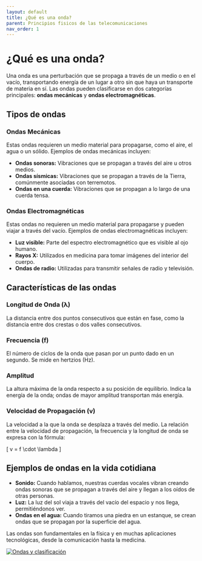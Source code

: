 ```yaml
---
layout: default
title: ¿Qué es una onda?
parent: Principios fisicos de las telecomunicaciones
nav_order: 1
---
```


# ¿Qué es una onda?

Una onda es una perturbación que se propaga a través de un medio o en el vacío, transportando energía de un lugar a otro sin que haya un transporte de materia en sí. Las ondas pueden clasificarse en dos categorías principales: **ondas mecánicas** y **ondas electromagnéticas**.

## Tipos de ondas

### Ondas Mecánicas
Estas ondas requieren un medio material para propagarse, como el aire, el agua o un sólido. Ejemplos de ondas mecánicas incluyen:
- **Ondas sonoras:** Vibraciones que se propagan a través del aire u otros medios.
- **Ondas sísmicas:** Vibraciones que se propagan a través de la Tierra, comúnmente asociadas con terremotos.
- **Ondas en una cuerda:** Vibraciones que se propagan a lo largo de una cuerda tensa.

### Ondas Electromagnéticas
Estas ondas no requieren un medio material para propagarse y pueden viajar a través del vacío. Ejemplos de ondas electromagnéticas incluyen:
- **Luz visible:** Parte del espectro electromagnético que es visible al ojo humano.
- **Rayos X:** Utilizados en medicina para tomar imágenes del interior del cuerpo.
- **Ondas de radio:** Utilizadas para transmitir señales de radio y televisión.

## Características de las ondas

### Longitud de Onda (λ)
La distancia entre dos puntos consecutivos que están en fase, como la distancia entre dos crestas o dos valles consecutivos.

### Frecuencia (f)
El número de ciclos de la onda que pasan por un punto dado en un segundo. Se mide en hertzios (Hz).

### Amplitud
La altura máxima de la onda respecto a su posición de equilibrio. Indica la energía de la onda; ondas de mayor amplitud transportan más energía.

### Velocidad de Propagación (v)
La velocidad a la que la onda se desplaza a través del medio. La relación entre la velocidad de propagación, la frecuencia y la longitud de onda se expresa con la fórmula:

\[ v = f \cdot \lambda \]

## Ejemplos de ondas en la vida cotidiana
- **Sonido:** Cuando hablamos, nuestras cuerdas vocales vibran creando ondas sonoras que se propagan a través del aire y llegan a los oídos de otras personas.
- **Luz:** La luz del sol viaja a través del vacío del espacio y nos llega, permitiéndonos ver.
- **Ondas en el agua:** Cuando tiramos una piedra en un estanque, se crean ondas que se propagan por la superficie del agua.

Las ondas son fundamentales en la física y en muchas aplicaciones tecnológicas, desde la comunicación hasta la medicina.


[![Ondas y clasificación](https://img.youtube.com/vi/Z7fV4ZfoKeY/mqdefault.jpg)](https://www.youtube.com/watch?v=Z7fV4ZfoKeY)